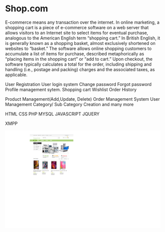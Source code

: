# Shop.com
E-commerce means any transaction over the internet.
In online marketing, a shopping cart is a piece of e-commerce software on a web server that allows visitors to an Internet site to select items for eventual purchase, analogous to the American English term “shopping cart.” In British English, it is generally known as a shopping basket, almost exclusively shortened on websites to “basket.”
The software allows online shopping customers to accumulate a list of items for purchase, described metaphorically as “placing items in the shopping cart” or “add to cart.” Upon checkout, the software typically calculates a total for the order, including shipping and handling (i.e., postage and packing) charges and the associated taxes, as applicable.


User Registration
User login system
Change password
Forgot password
Profile management sytem.
Shopping cart
Wishlist
Order History

Product Management(Add,Update, Delete)
Order Management System
User Management
Category/ Sub Category Creation and many more

HTML
CSS
PHP
MYSQL
JAVASCRIPT
JQUERY

XMPP

![](shop1.png)
